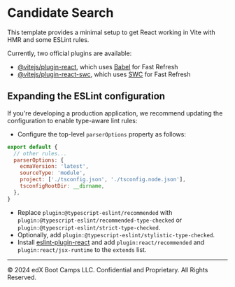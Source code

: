 # Candidate Search

This template provides a minimal setup to get React working in Vite with HMR and some ESLint rules.

Currently, two official plugins are available:

* [@vitejs/plugin-react](https://github.com/vitejs/vite-plugin-react/blob/main/packages/plugin-react/README.md), which uses [Babel](https://babeljs.io/) for Fast Refresh
* [@vitejs/plugin-react-swc](https://github.com/vitejs/vite-plugin-react-swc), which uses [SWC](https://swc.rs/) for Fast Refresh

## Expanding the ESLint configuration

If you're developing a production application, we recommend updating the configuration to enable type-aware lint rules:

* Configure the top-level `parserOptions` property as follows:

```js
export default {
  // other rules...
  parserOptions: {
    ecmaVersion: 'latest',
    sourceType: 'module',
    project: ['./tsconfig.json', './tsconfig.node.json'],
    tsconfigRootDir: __dirname,
  },
}
```

* Replace `plugin:@typescript-eslint/recommended` with `plugin:@typescript-eslint/recommended-type-checked` or `plugin:@typescript-eslint/strict-type-checked`.
* Optionally, add `plugin:@typescript-eslint/stylistic-type-checked`.
* Install [eslint-plugin-react](https://github.com/jsx-eslint/eslint-plugin-react) and add `plugin:react/recommended` and `plugin:react/jsx-runtime` to the `extends` list.

---
© 2024 edX Boot Camps LLC. Confidential and Proprietary. All Rights Reserved.
